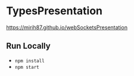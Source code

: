 # TypesPresentation
https://mirih87.github.io/webSocketsPresentation

## Run Locally
- `npm install`
- `npm start`